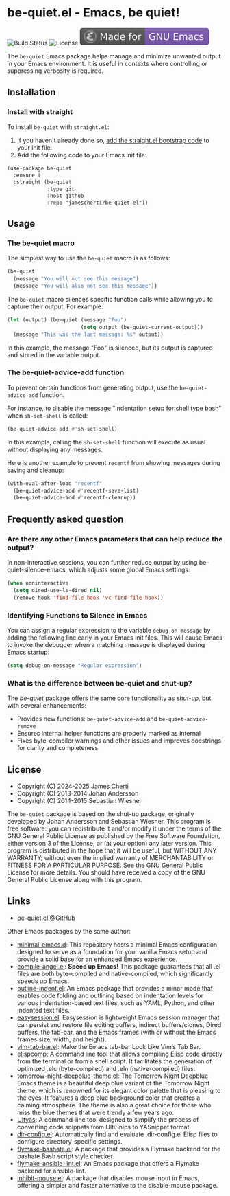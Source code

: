 # be-quiet.el - Emacs, be quiet!
![Build Status](https://github.com/jamescherti/easysession.el/actions/workflows/ci.yml/badge.svg)
![License](https://img.shields.io/github/license/jamescherti/be-quiet.el)
![](https://raw.githubusercontent.com/jamescherti/be-quiet.el/master/.images/made-for-gnu-emacs.svg)

The `be-quiet` Emacs package helps manage and minimize unwanted output in your Emacs environment. It is useful in contexts where controlling or suppressing verbosity is required.

## Installation

### Install with straight

To install `be-quiet` with `straight.el`:

1. If you haven't already done so, [add the straight.el bootstrap code](https://github.com/radian-software/straight.el?tab=readme-ov-file#getting-started) to your init file.
2. Add the following code to your Emacs init file:
```
(use-package be-quiet
  :ensure t
  :straight (be-quiet
             :type git
             :host github
             :repo "jamescherti/be-quiet.el"))
```

## Usage

### The be-quiet macro

The simplest way to use the `be-quiet` macro is as follows:
``` lisp
(be-quiet
  (message "You will not see this message")
  (message "You will also not see this message"))
```

The `be-quiet` macro silences specific function calls while allowing you to capture their output. For example:
```lisp
(let (output) (be-quiet (message "Foo")
                        (setq output (be-quiet-current-output)))
  (message "This was the last message: %s" output))
```

In this example, the message "Foo" is silenced, but its output is captured and stored in the variable output.

### The be-quiet-advice-add function

To prevent certain functions from generating output, use the `be-quiet-advice-add` function.

For instance, to disable the message "Indentation setup for shell type bash" when `sh-set-shell` is called:
``` lisp
(be-quiet-advice-add #'sh-set-shell)
```

In this example, calling the `sh-set-shell` function will execute as usual without displaying any messages.

Here is another example to prevent `recentf` from showing messages during saving and cleanup:
```lisp
(with-eval-after-load "recentf"
  (be-quiet-advice-add #'recentf-save-list)
  (be-quiet-advice-add #'recentf-cleanup))
```

## Frequently asked question

### Are there any other Emacs parameters that can help reduce the output?

In non-interactive sessions, you can further reduce output by using be-quiet-silence-emacs, which adjusts some global Emacs settings:

```lisp
(when noninteractive
  (setq dired-use-ls-dired nil)
  (remove-hook 'find-file-hook 'vc-find-file-hook))
```

### Identifying Functions to Silence in Emacs

You can assign a regular expression to the variable `debug-on-message` by adding the following line early in your Emacs init files. This will cause Emacs to invoke the debugger when a matching message is displayed during Emacs startup:
```lisp
(setq debug-on-message "Regular expression")
```

### What is the difference between be-quiet and shut-up?

The *be-quiet* package offers the same core functionality as *shut-up*, but with several enhancements:

- Provides new functions: `be-quiet-advice-add` and `be-quiet-advice-remove`
- Ensures internal helper functions are properly marked as internal
- Fixes byte-compiler warnings and other issues and improves docstrings for clarity and completeness

## License

- Copyright (C) 2024-2025 [James Cherti](https://www.jamescherti.com)
- Copyright (C) 2013-2014 Johan Andersson
- Copyright (C) 2014-2015 Sebastian Wiesner

The `be-quiet` package is based on the shut-up package, originally developed by Johan Andersson and Sebastian Wiesner. This program is free software: you can redistribute it and/or modify it under the terms of the GNU General Public License as published by the Free Software Foundation, either version 3 of the License, or (at your option) any later version. This program is distributed in the hope that it will be useful, but WITHOUT ANY WARRANTY; without even the implied warranty of MERCHANTABILITY or FITNESS FOR A PARTICULAR PURPOSE. See the GNU General Public License for more details. You should have received a copy of the GNU General Public License along with this program.

## Links

- [be-quiet.el @GitHub](https://github.com/jamescherti/be-quiet.el)

Other Emacs packages by the same author:
- [minimal-emacs.d](https://github.com/jamescherti/minimal-emacs.d): This repository hosts a minimal Emacs configuration designed to serve as a foundation for your vanilla Emacs setup and provide a solid base for an enhanced Emacs experience.
- [compile-angel.el](https://github.com/jamescherti/compile-angel.el): **Speed up Emacs!** This package guarantees that all .el files are both byte-compiled and native-compiled, which significantly speeds up Emacs.
- [outline-indent.el](https://github.com/jamescherti/outline-indent.el): An Emacs package that provides a minor mode that enables code folding and outlining based on indentation levels for various indentation-based text files, such as YAML, Python, and other indented text files.
- [easysession.el](https://github.com/jamescherti/easysession.el): Easysession is lightweight Emacs session manager that can persist and restore file editing buffers, indirect buffers/clones, Dired buffers, the tab-bar, and the Emacs frames (with or without the Emacs frames size, width, and height).
- [vim-tab-bar.el](https://github.com/jamescherti/vim-tab-bar.el): Make the Emacs tab-bar Look Like Vim’s Tab Bar.
- [elispcomp](https://github.com/jamescherti/elispcomp): A command line tool that allows compiling Elisp code directly from the terminal or from a shell script. It facilitates the generation of optimized .elc (byte-compiled) and .eln (native-compiled) files.
- [tomorrow-night-deepblue-theme.el](https://github.com/jamescherti/tomorrow-night-deepblue-theme.el): The Tomorrow Night Deepblue Emacs theme is a beautiful deep blue variant of the Tomorrow Night theme, which is renowned for its elegant color palette that is pleasing to the eyes. It features a deep blue background color that creates a calming atmosphere. The theme is also a great choice for those who miss the blue themes that were trendy a few years ago.
- [Ultyas](https://github.com/jamescherti/ultyas/): A command-line tool designed to simplify the process of converting code snippets from UltiSnips to YASnippet format.
- [dir-config.el](https://github.com/jamescherti/dir-config.el): Automatically find and evaluate .dir-config.el Elisp files to configure directory-specific settings.
- [flymake-bashate.el](https://github.com/jamescherti/flymake-bashate.el): A package that provides a Flymake backend for the bashate Bash script style checker.
- [flymake-ansible-lint.el](https://github.com/jamescherti/flymake-ansible-lint.el): An Emacs package that offers a Flymake backend for ansible-lint.
- [inhibit-mouse.el](https://github.com/jamescherti/inhibit-mouse.el): A package that disables mouse input in Emacs, offering a simpler and faster alternative to the disable-mouse package.
